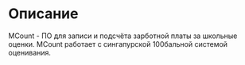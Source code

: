 # Описание
MCount - ПО для записи и подсчёта зарботной платы за школьные оценки. MCount работает с сингапурской 100бальной системой оценивания.